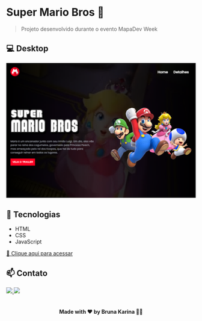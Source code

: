# Super Mario Bros 🍄

> Projeto desenvolvido durante o evento MapaDev Week

## 💻 Desktop

![preview](./src/imagens/preview.png)

## 🚀 Tecnologias

- HTML
- CSS
- JavaScript

[🔗 Clique aqui para acessar](https://brunakarina.github.io./super-mario-bros/)

## 📫 Contato

<div>
  <a href="https://www.linkedin.com/in/brunakarina/" target="_blank">
    <img src="https://img.shields.io/badge/LinkedIn-0077B5?style=for-the-badge&logo=linkedin&logoColor=white">
  </a>
  <a href="mailto:brubskarina@gmail.com" target="_blank">
    <img src="https://img.shields.io/badge/Gmail-D14836?style=for-the-badge&logo=gmail&logoColor=white">
  </a>
</div>

</br>

<h4 align="center">Made with ❤ by Bruna Karina 👋🏻</h4>